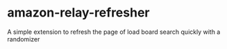 # amazon-relay-refresher
A simple extension to refresh the page of load board search quickly with a randomizer
